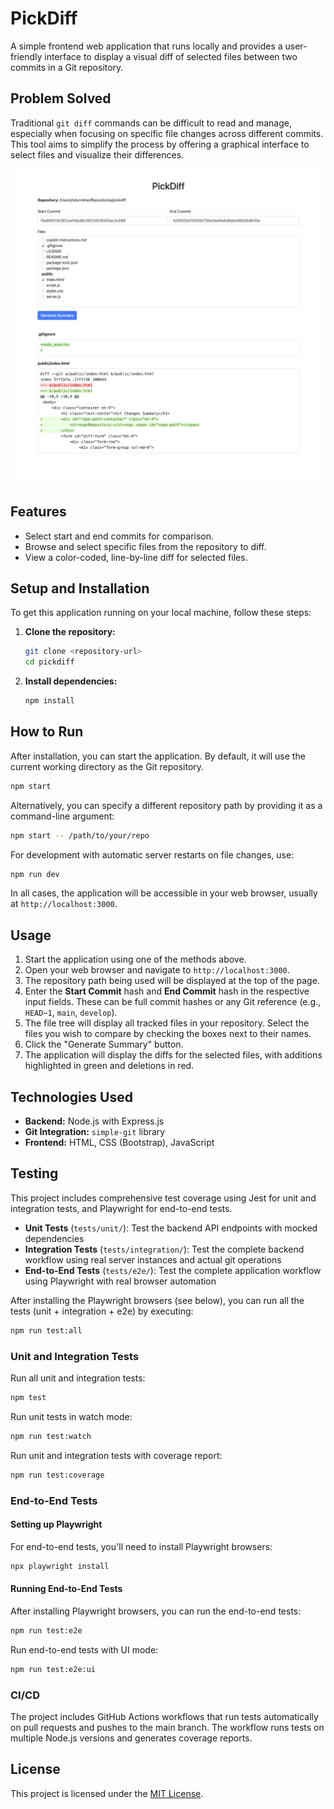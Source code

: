 # PickDiff

A simple frontend web application that runs locally and provides a user-friendly interface to display a visual diff of selected files between two commits in a Git repository.

## Problem Solved

Traditional `git diff` commands can be difficult to read and manage, especially when focusing on specific file changes across different commits. This tool aims to simplify the process by offering a graphical interface to select files and visualize their differences.

![Screenshot of PickDiff](./images/pickdiff-screenshot.png)

## Features

- Select start and end commits for comparison.
- Browse and select specific files from the repository to diff.
- View a color-coded, line-by-line diff for selected files.

## Setup and Installation

To get this application running on your local machine, follow these steps:

1.  **Clone the repository:**

    ```bash
    git clone <repository-url>
    cd pickdiff
    ```

2.  **Install dependencies:**

    ```bash
    npm install
    ```

## How to Run

After installation, you can start the application. By default, it will use the current working directory as the Git repository.

```bash
npm start
```

Alternatively, you can specify a different repository path by providing it as a command-line argument:

```bash
npm start -- /path/to/your/repo
```

For development with automatic server restarts on file changes, use:

```bash
npm run dev
```

In all cases, the application will be accessible in your web browser, usually at `http://localhost:3000`.

## Usage

1.  Start the application using one of the methods above.
2.  Open your web browser and navigate to `http://localhost:3000`.
3.  The repository path being used will be displayed at the top of the page.
4.  Enter the **Start Commit** hash and **End Commit** hash in the respective input fields. These can be full commit hashes or any Git reference (e.g., `HEAD~1`, `main`, `develop`).
5.  The file tree will display all tracked files in your repository. Select the files you wish to compare by checking the boxes next to their names.
6.  Click the "Generate Summary" button.
7.  The application will display the diffs for the selected files, with additions highlighted in green and deletions in red.

## Technologies Used

- **Backend:** Node.js with Express.js
- **Git Integration:** `simple-git` library
- **Frontend:** HTML, CSS (Bootstrap), JavaScript

## Testing

This project includes comprehensive test coverage using Jest for unit and integration tests, and Playwright for end-to-end tests.

- **Unit Tests** (`tests/unit/`): Test the backend API endpoints with mocked dependencies
- **Integration Tests** (`tests/integration/`): Test the complete backend workflow using real server instances and actual git operations
- **End-to-End Tests** (`tests/e2e/`): Test the complete application workflow using Playwright with real browser automation

After installing the Playwright browsers (see below), you can run all the tests (unit + integration + e2e) by executing:

```bash
npm run test:all
```

### Unit and Integration Tests

Run all unit and integration tests:

```bash
npm test
```

Run unit tests in watch mode:

```bash
npm run test:watch
```

Run unit and integration tests with coverage report:

```bash
npm run test:coverage
```

### End-to-End Tests

#### Setting up Playwright

For end-to-end tests, you'll need to install Playwright browsers:

```bash
npx playwright install
```

#### Running End-to-End Tests

After installing Playwright browsers, you can run the end-to-end tests:

```bash
npm run test:e2e
```

Run end-to-end tests with UI mode:

```bash
npm run test:e2e:ui
```

### CI/CD

The project includes GitHub Actions workflows that run tests automatically on pull requests and pushes to the main branch. The workflow runs tests on multiple Node.js versions and generates coverage reports.

## License

This project is licensed under the [MIT License](./LICENSE).
